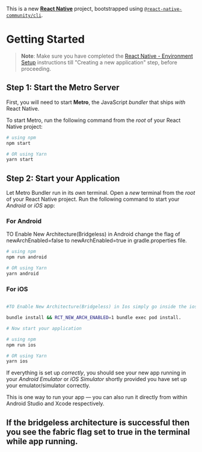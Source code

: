 This is a new [**React Native**](https://reactnative.dev) project, bootstrapped using [`@react-native-community/cli`](https://github.com/react-native-community/cli).

# Getting Started

>**Note**: Make sure you have completed the [React Native - Environment Setup](https://reactnative.dev/docs/environment-setup) instructions till "Creating a new application" step, before proceeding.

## Step 1: Start the Metro Server

First, you will need to start **Metro**, the JavaScript _bundler_ that ships _with_ React Native.

To start Metro, run the following command from the _root_ of your React Native project:

```bash
# using npm
npm start

# OR using Yarn
yarn start
```

## Step 2: Start your Application

Let Metro Bundler run in its _own_ terminal. Open a _new_ terminal from the _root_ of your React Native project. Run the following command to start your _Android_ or _iOS_ app:

### For Android

TO Enable New Architecture(Bridgeless) in Android change the flag of newArchEnabled=false to  newArchEnabled=true in gradle.properties file.

```bash
# using npm
npm run android

# OR using Yarn
yarn android
```

### For iOS

```bash

#TO Enable New Architecture(Bridgeless) in Ios simply go inside the ios directory and run the following command

bundle install && RCT_NEW_ARCH_ENABLED=1 bundle exec pod install.

# Now start your application

# using npm
npm run ios

# OR using Yarn
yarn ios
```

If everything is set up _correctly_, you should see your new app running in your _Android Emulator_ or _iOS Simulator_ shortly provided you have set up your emulator/simulator correctly.

This is one way to run your app — you can also run it directly from within Android Studio and Xcode respectively.

## If the bridgeless architecture is successful then you see the fabric flag set to true in the terminal while app running.

